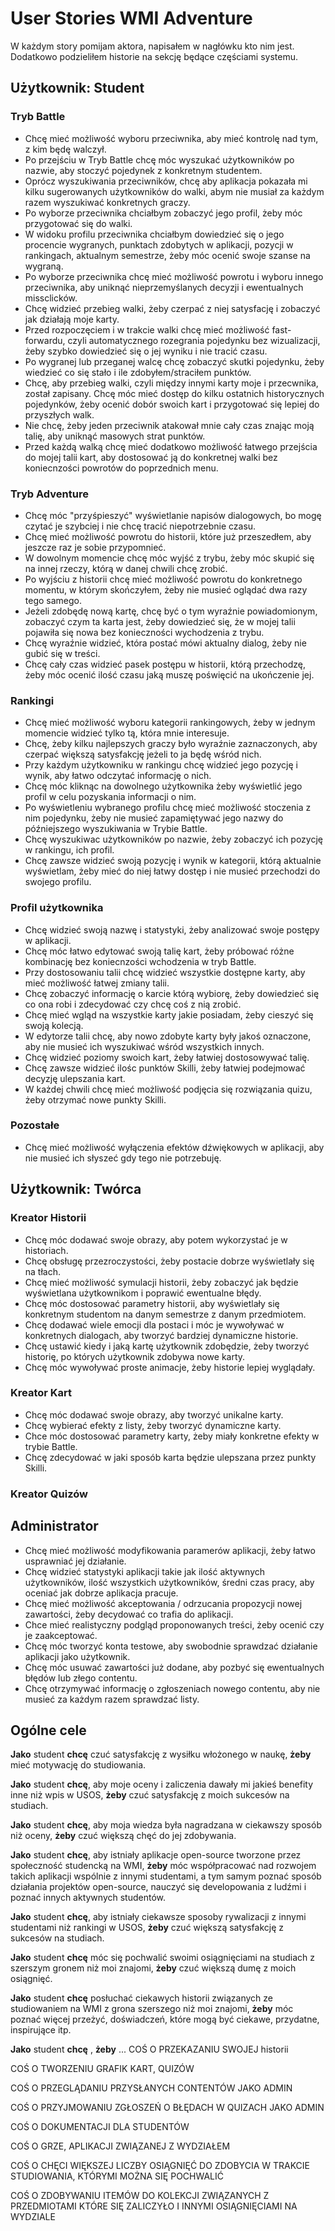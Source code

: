 # User Stories WMI Adventure

W każdym story pomijam aktora, napisałem w nagłówku kto nim jest. Dodatkowo podzieliłem historie na sekcję będące częściami systemu.

## Użytkownik: Student

### Tryb Battle

- Chcę mieć możliwość wyboru przeciwnika, aby mieć kontrolę nad tym, z kim będę walczył.
- Po przejściu w Tryb Battle chcę móc wyszukać użytkowników po nazwie, aby stoczyć pojedynek z konkretnym studentem.
- Oprócz wyszukiwania przeciwników, chcę aby aplikacja pokazała mi kilku sugerowanych użytkowników do walki, abym nie musiał za każdym razem wyszukiwać konkretnych graczy.
- Po wyborze przeciwnika chciałbym zobaczyć jego profil, żeby móc przygotować się do walki.
- W widoku profilu przeciwnika chciałbym dowiedzieć się o jego procencie wygranych, punktach zdobytych w aplikacji, pozycji w rankingach, aktualnym semestrze, żeby móc ocenić swoje szanse na wygraną.
- Po wyborze przeciwnika chcę mieć możliwość powrotu i wyboru innego przeciwnika, aby uniknąć nieprzemyślanych decyzji i ewentualnych missclicków.
- Chcę widzieć przebieg walki, żeby czerpać z niej satysfację i zobaczyć jak działają moje karty.
- Przed rozpoczęciem i w trakcie walki chcę mieć możliwość fast-forwardu, czyli automatycznego rozegrania pojedynku bez wizualizacji, żeby szybko dowiedzieć się o jej wyniku i nie tracić czasu.
- Po wygranej lub przeganej walcę chcę zobaczyć skutki pojedynku, żeby wiedzieć co się stało i ile zdobyłem/straciłem punktów.
- Chcę, aby przebieg walki, czyli między innymi karty moje i przecwnika, został zapisany. Chcę móc mieć dostęp do kilku ostatnich historycznych pojedynków, żeby ocenić dobór swoich kart i przygotować się lepiej do przyszłych walk.
- Nie chcę, żeby jeden przeciwnik atakował mnie cały czas znając moją talię, aby uniknąć masowych strat punktów.
- Przed każdą walką chcę mieć dodatkowo możliwość łatwego przejścia do mojej talii kart, aby dostosować ją do konkretnej walki bez koniecnzości powrotów do poprzednich menu.

### Tryb Adventure

- Chcę móc "przyśpieszyć" wyświetlanie napisów dialogowych, bo mogę czytać je szybciej i nie chcę tracić niepotrzebnie czasu.
- Chcę mieć możliwość powrotu do historii, które już przeszedłem, aby jeszcze raz je sobie przypomnieć.
- W dowolnym momencie chcę móc wyjść z trybu, żeby móc skupić się na innej rzeczy, którą w danej chwili chcę zrobić.
- Po wyjściu z historii chcę mieć możliwość powrotu do konkretnego momentu, w którym skończyłem, żeby nie musieć oglądać dwa razy tego samego.
- Jeżeli zdobędę nową kartę, chcę być o tym wyraźnie powiadomionym, zobaczyć czym ta karta jest, żeby dowiedzieć się, że w mojej talii pojawiła się nowa bez konieczności wychodzenia z trybu.
- Chcę wyraźnie widzieć, która postać mówi aktualny dialog, żeby nie gubić się w treści.
- Chcę cały czas widzieć pasek postępu w historii, którą przechodzę, żeby móc ocenić ilość czasu jaką muszę poświęcić na ukończenie jej.

### Rankingi

- Chcę mieć możliwość wyboru kategorii rankingowych, żeby w jednym momencie widzieć tylko tą, która mnie interesuje.
- Chcę, żeby kilku najlepszych graczy było wyraźnie zaznaczonych, aby czerpać większą satysfakcję jeżeli to ja będę wśród nich.
- Przy każdym użytkowniku w rankingu chcę widzieć jego pozycję i wynik, aby łatwo odczytać informację o nich.
- Chcę móc kliknąc na dowolnego użytkownika żeby wyświetlić jego profil w celu pozyskania informacji o nim.
- Po wyświetleniu wybranego profilu chcę mieć możliwość stoczenia z nim pojedynku, żeby nie musieć zapamiętywać jego nazwy do późniejszego wyszukiwania w Trybie Battle.
- Chcę wyszukiwac użytkowników po nazwie, żeby zobaczyć ich pozycję w rankingu, ich profil.
- Chcę zawsze widzieć swoją pozycję i wynik w kategorii, którą aktualnie wyświetlam, żeby mieć do niej łatwy dostęp i nie musieć przechodzi do swojego profilu.

### Profil użytkownika

- Chcę widzieć swoją nazwę i statystyki, żeby analizować swoje postępy w aplikacji.
- Chcę móc łatwo edytować swoją talię kart, żeby próbować różne kombinację bez koniecnzości wchodzenia w tryb Battle.
- Przy dostosowaniu talii chcę widzieć wszystkie dostępne karty, aby mieć możliwość łatwej zmiany talii.
- Chcę zobaczyć informację o karcie którą wybiorę, żeby dowiedzieć się co ona robi i zdecydować czy chcę coś z nią zrobić.
- Chcę mieć wgląd na wszystkie karty jakie posiadam, żeby cieszyć się swoją kolecją.
- W edytorze talii chcę, aby nowo zdobyte karty były jakoś oznaczone, aby nie musieć ich wyszukiwać wśród wszystkich innych.
- Chcę widzieć poziomy swoich kart, żeby łatwiej dostosowywać talię.
- Chcę zawsze widzieć ilośc punktów Skilli, żeby łatwiej podejmować decyzję ulepszania kart.
- W każdej chwili chcę mieć możliwość podjęcia się rozwiązania quizu, żeby otrzymać nowe punkty Skilli.

### Pozostałe

- Chcę mieć możliwość wyłączenia efektów dźwiękowych w aplikacji, aby nie musieć ich słyszeć gdy tego nie potrzebuję.

## Użytkownik: Twórca

### Kreator Historii

- Chcę móc dodawać swoje obrazy, aby potem wykorzystać je w historiach.
- Chcę obsługę przezroczystości, żeby postacie dobrze wyświetlały się na tłach.
- Chcę mieć możliwość symulacji historii, żeby zobaczyć jak będzie wyświetlana użytkownikom i poprawić ewentualne błędy.
- Chcę móc dostosować parametry historii, aby wyświetlały się konkretnym studentom na danym semestrze z danym przedmiotem.
- Chcę dodawać wiele emocji dla postaci i móc je wywoływać w konkretnych dialogach, aby tworzyć bardziej dynamiczne historie.
- Chcę ustawić kiedy i jaką kartę użytkownik zdobędzie, żeby tworzyć historię, po których użytkownik zdobywa nowe karty.
- Chcę móc wywoływać proste animacje, żeby historie lepiej wyglądały.

### Kreator Kart

- Chcę móc dodawać swoje obrazy, aby tworzyć unikalne karty.
- Chcę wybierać efekty z listy, żeby tworzyć dynamiczne karty.
- Chce móc dostosować parametry karty, żeby miały konkretne efekty w trybie Battle.
- Chcę zdecydować w jaki sposób karta będzie ulepszana przez punkty Skilli.

### Kreator Quizów


## Administrator

- Chcę mieć możliwość modyfikowania paramerów aplikacji, żeby łatwo usprawniać jej działanie.
- Chcę widzieć statystyki aplikacji takie jak ilość aktywnych użytkowników, ilość wszystkich użytkowników, średni czas pracy, aby oceniać jak dobrze aplikacja pracuje.
- Chcę mieć możliwość akceptowania / odrzucania propozycji nowej zawartości, żeby decydować co trafia do aplikacji.
- Chce mieć realistyczny podgląd proponowanych treści, żeby ocenić czy je zaakceptować.
- Chcę móc tworzyć konta testowe, aby swobodnie sprawdzać działanie aplikacji jako użytkownik.
- Chcę móc usuwać zawartości już dodane, aby pozbyć się ewentualnych błędów lub złego contentu.
- Chcę otrzymywać informację o zgłoszeniach nowego contentu, aby nie musieć za każdym razem sprawdzać listy.

## Ogólne cele

**Jako** student **chcę** czuć satysfakcję z wysiłku włożonego w naukę, **żeby** mieć motywację do studiowania.

**Jako** student **chcę**, aby moje oceny i zaliczenia dawały mi jakieś benefity inne niż wpis w USOS, **żeby** czuć satysfakcję z moich sukcesów na studiach.

**Jako** student **chcę**, aby moja wiedza była nagradzana w ciekawszy sposób niż oceny, **żeby** czuć większą chęć do jej zdobywania.

**Jako** student **chcę**, aby istniały aplikacje open-source tworzone przez społeczność studencką na WMI, **żeby** móc współpracować nad rozwojem takich aplikacji wspólnie z innymi studentami, a tym samym poznać sposób działania projektów open-source, nauczyć się developowania z ludźmi i poznać innych aktywnych studentów.

**Jako** student **chcę**, aby istniały ciekawsze sposoby rywalizacji z innymi studentami niż rankingi w USOS, **żeby** czuć większą satysfakcję z sukcesów na studiach.

**Jako** student **chcę** móc się pochwalić swoimi osiągnięciami na studiach z szerszym gronem niż moi znajomi, **żeby** czuć większą dumę z moich osiągnięć.

**Jako** student **chcę** posłuchać ciekawych historii związanych ze studiowaniem na WMI z grona szerszego niż moi znajomi, **żeby** móc poznać więcej przeżyć, doświadczeń, które mogą być ciekawe, przydatne, inspirujące itp.

**Jako** student **chcę** , **żeby** ... COŚ O PRZEKAZANIU SWOJEJ historii

COŚ O TWORZENIU GRAFIK KART, QUIZÓW

COŚ O PRZEGLĄDANIU PRZYSŁANYCH CONTENTÓW JAKO ADMIN

COŚ O PRZYJMOWANIU ZGŁOSZEŃ O BŁĘDACH W QUIZACH JAKO ADMIN

COŚ O DOKUMENTACJI DLA STUDENTÓW

COŚ O GRZE, APLIKACJI ZWIĄZANEJ Z WYDZIAŁEM

COŚ O CHĘCI WIĘKSZEJ LICZBY OSIĄGNIĘĆ DO ZDOBYCIA W TRAKCIE STUDIOWANIA, KTÓRYMI MOŻNA SIĘ POCHWALIĆ

COŚ O ZDOBYWANIU ITEMÓW DO KOLEKCJI ZWIĄZANYCH Z PRZEDMIOTAMI KTÓRE SIĘ ZALICZYŁO I INNYMI OSIĄGNIĘCIAMI NA WYDZIALE
